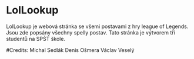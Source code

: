 # LolLookup
LolLookup je webová stránka se všemi postavami z hry league of Legends. Jsou zde popsány všechny spelly postav.
Tato stránka je výtvorem tří studentů na SPŠT škole.

#Credits:
Michal Sedlák
Denis Ošmera
Václav Veselý
